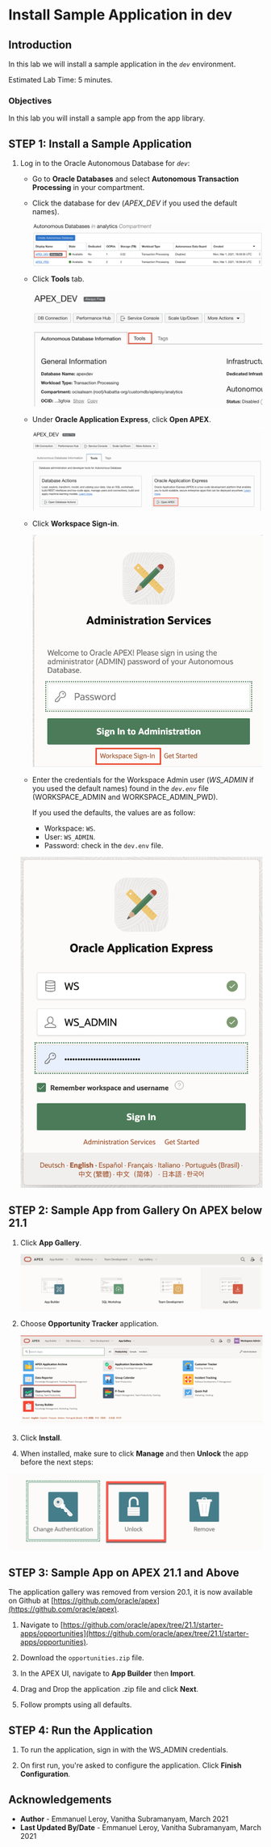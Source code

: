 # Install Sample Application in dev

## Introduction

In this lab we will install a sample application in the *`dev`* environment.

Estimated Lab Time: 5 minutes.

### Objectives

In this lab you will install a sample app from the app library.

## **STEP 1:** Install a Sample Application

1. Log in to the Oracle Autonomous Database for *`dev`*:

    - Go to **Oracle Databases** and select **Autonomous Transaction Processing** in your compartment.
    - Click the database for dev (*APEX\_DEV* if you used the default names).

      ![](./images/db-list.png)

    - Click **Tools** tab.

      ![](./images/atp-tools.png)

    - Under **Oracle Application Express**, click **Open APEX**.

      ![](./images/open-apex.png)

    - Click **Workspace Sign-in**.

      ![](./images/ws_signin.png)

    - Enter the credentials for the Workspace Admin user (*WS\_ADMIN* if you used the default names) found in the *`dev.env`* file (WORKSPACE\_ADMIN and WORKSPACE\_ADMIN_PWD).

      If you used the defaults, the values are as follow:
      - Workspace: `WS`.
      - User: `WS_ADMIN`.
      - Password: check in the `dev.env` file.

    ![](./images/signin.png)

## **STEP 2:** Sample App from Gallery On APEX below 21.1

1. Click **App Gallery**.

    ![](./images/app-gallery.png)

2. Choose **Opportunity Tracker** application.

    ![](./images/opportunity-tracker.png)

3. Click **Install**.

4. When installed, make sure to click **Manage** and then **Unlock** the app before the next steps:

  ![](./images/unlock.png)

## **STEP 3:** Sample App on APEX 21.1 and Above

The application gallery was removed from version 20.1, it is now available on Github at [https://github.com/oracle/apex](https://github.com/oracle/apex).

1. Navigate to [https://github.com/oracle/apex/tree/21.1/starter-apps/opportunities](https://github.com/oracle/apex/tree/21.1/starter-apps/opportunities).

2. Download the `opportunities.zip` file.

3. In the APEX UI, navigate to **App Builder** then **Import**.

4. Drag and Drop the application .zip file and click **Next**.

5. Follow prompts using all defaults.

## **STEP 4:** Run the Application

1. To run the application, sign in with the WS\_ADMIN credentials.

2. On first run, you're asked to configure the application. Click **Finish Configuration**.


## Acknowledgements

 - **Author** - Emmanuel Leroy, Vanitha Subramanyam, March 2021
 - **Last Updated By/Date** - Emmanuel Leroy, Vanitha Subramanyam, March 2021
